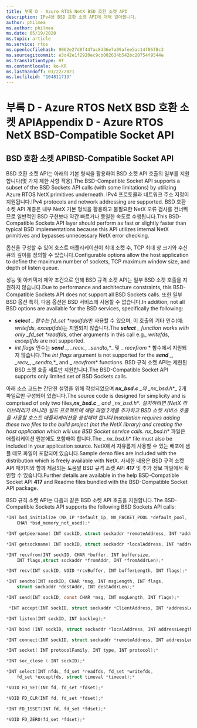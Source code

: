 ```yaml
---
title: 부록 D - Azure RTOS NetX BSD 호환 소켓 API
description: IPv4용 BSD 호환 소켓 API에 대해 알아봅니다.
author: philmea
ms.author: philmea
ms.date: 05/19/2020
ms.topic: article
ms.service: rtos
ms.openlocfilehash: 9062e27d8f447ac8d36e7a09afee5ac14f86f8c3
ms.sourcegitcommit: e3d42e1f2920ec9cb002634b542bc20754f9544e
ms.translationtype: HT
ms.contentlocale: ko-KR
ms.lasthandoff: 03/22/2021
ms.locfileid: "104811713"
---
```

# <a name="appendix-d---azure-rtos-netx-bsd-compatible-socket-api"></a><span data-ttu-id="567af-103">부록 D - Azure RTOS NetX BSD 호환 소켓 API</span><span class="sxs-lookup"><span data-stu-id="567af-103">Appendix D - Azure RTOS NetX BSD-Compatible Socket API</span></span>

## <a name="bsd-compatible-socket-api"></a><span data-ttu-id="567af-104">BSD 호환 소켓 API</span><span class="sxs-lookup"><span data-stu-id="567af-104">BSD-Compatible Socket API</span></span>

<span data-ttu-id="567af-105">BSD 호환 소켓 API는 아래의 기본 형식을 활용하여 BSD 소켓 API 호출의 일부를 지원합니다(몇 가지 제한 사항 적용).</span><span class="sxs-lookup"><span data-stu-id="567af-105">The BSD-Compatible Socket API supports a subset of the BSD Sockets API calls (with some limitations) by utilizing Azure RTOS NetX primitives underneath.</span></span> <span data-ttu-id="567af-106">IPv4 프로토콜과 네트워크 주소 지정이 지원됩니다.</span><span class="sxs-lookup"><span data-stu-id="567af-106">IPv4 protocols and network addressing are supported.</span></span> <span data-ttu-id="567af-107">BSD 호환 소켓 API 계층은 내부 NetX 기본 형식을 활용하고 불필요한 NetX 오류 검사를 건너뛰므로 일반적인 BSD 구현보다 약간 빠르거나 동일한 속도로 수행됩니다.</span><span class="sxs-lookup"><span data-stu-id="567af-107">This BSD-Compatible Sockets API layer should perform as fast or slightly faster than typical BSD implementations because this API utilizes internal NetX primitives and bypasses unnecessary NetX error checking.</span></span>

<span data-ttu-id="567af-108">옵션을 구성할 수 있어 호스트 애플리케이션이 최대 소켓 수, TCP 최대 창 크기와 수신 큐의 깊이를 정의할 수 있습니다.</span><span class="sxs-lookup"><span data-stu-id="567af-108">Configurable options allow the host application to define the maximum number of sockets, TCP maximum window size, and depth of listen queue.</span></span>

<span data-ttu-id="567af-109">성능 및 아키텍처 제약 조건으로 인해 BSD 규격 소켓 API는 일부 BSD 소켓 호출을 지원하지 않습니다.</span><span class="sxs-lookup"><span data-stu-id="567af-109">Due to performance and architecture constraints, this BSD-Compatible Sockets API does not support all BSD Sockets calls.</span></span> <span data-ttu-id="567af-110">또한 일부 BSD 옵션 특히, 다음 옵션은 BSD 서비스에 사용할 수 없습니다.</span><span class="sxs-lookup"><span data-stu-id="567af-110">In addition, not all BSD options are available for the BSD services, specifically the following:</span></span>

- <span data-ttu-id="567af-111">***select** _ 함수는 fd_set \*readfds*만 사용할 수 있으며, 이 호출의 기타 인수(예: *writefds*, *exceptfds*)는 지원되지 않습니다.</span><span class="sxs-lookup"><span data-stu-id="567af-111">The ***select** _ function works with only _fd_set \*readfds*, other arguments in this call e.g., *writefds*, *exceptfds* are not supported.</span></span>
- <span data-ttu-id="567af-112">*int flags* 인수는 ***send** _, _*_recv_*_, _*_sendto,_\*_ 및 _ *_recvfrom_* \* 함수에서 지원되지 않습니다.</span><span class="sxs-lookup"><span data-stu-id="567af-112">The *int flags* argument is not supported for the ***send** _, _*_recv_*_, _*_sendto,_*_ and _ *_recvfrom_** functions.</span></span> <span data-ttu-id="567af-113">BSD 규격 소켓 API는 제한된 BSD 소켓 호출 세트만 지원합니다.</span><span class="sxs-lookup"><span data-stu-id="567af-113">The BSD-Compatible Socket API supports only limited set of BSD Sockets calls.</span></span>

<span data-ttu-id="567af-114">아래 소스 코드는 간단한 설명을 위해 작성되었으며 ***nx_bsd.c** _와 _*_nx_bsd.h_\*_ 2개 파일로만 구성되어 있습니다.</span><span class="sxs-lookup"><span data-stu-id="567af-114">The source code is designed for simplicity and is comprised of only two files,***nx_bsd.c** _ and _*_nx_bsd.h_\*_.</span></span> <span data-ttu-id="567af-115">설치하려면 (NetX 라이브러리가 아니라) 빌드 프로젝트에 해당 파일 2개를 추가하고 BSD 소켓 서비스 호출을 사용할 호스트 애플리케이션을 생성해야 합니다.</span><span class="sxs-lookup"><span data-stu-id="567af-115">Installation requires adding these two files to the build project (not the NetX library) and creating the host application which will use BSD Socket service calls.</span></span> <span data-ttu-id="567af-116">_ *_nx_bsd.h_*\* 파일은 애플리케이션 원본에도 포함해야 합니다.</span><span class="sxs-lookup"><span data-stu-id="567af-116">The _ *_nx_bsd.h_*\* file must also be included in your application source.</span></span> <span data-ttu-id="567af-117">NetX에서 자유롭게 사용할 수 있는 배포에 샘플 데모 파일이 포함되어 있습니다.</span><span class="sxs-lookup"><span data-stu-id="567af-117">Sample demo files are included with the distribution which is freely available with NetX.</span></span> <span data-ttu-id="567af-118">자세한 내용은 BSD 규격 소켓 API 패키지와 함께 제공되는 도움말 BSD 규격 소켓 API **417** 및 추가 정보 파일에서 확인할 수 있습니다.</span><span class="sxs-lookup"><span data-stu-id="567af-118">Further details are available in the help BSD-Compatible Socket API **417** and Readme files bundled with the BSD-Compatible Socket API package.</span></span>

<span data-ttu-id="567af-119">BSD 규격 소켓 API는 다음과 같은 BSD 소켓 API 호출을 지원합니다.</span><span class="sxs-lookup"><span data-stu-id="567af-119">The BSD-Compatible Sockets API supports the following BSD Sockets API calls:</span></span>

```C
*INT bsd_initialize (NX_IP *default_ip, NX_PACKET_POOL *default_pool,
    CHAR *bsd_memory_not_used);*

*INT getpeername( INT sockID, struct sockaddr *remoteAddress, INT *addressLength);*

*INT getsockname( INT sockID, struct sockaddr *localAddress, INT *addressLength);*

*INT recvfrom(INT sockID, CHAR *buffer, INT buffersize,
    INT flags,struct sockaddr *fromAddr, INT *fromAddrLen);*

*INT recv(INT sockID, VOID *rcvBuffer, INT bufferLength, INT flags);*

*INT sendto(INT sockID, CHAR *msg, INT msgLength, INT flags,
    struct sockaddr *destAddr, INT destAddrLen);*

*INT send(INT sockID, const CHAR *msg, INT msgLength, INT flags);*

 *INT accept(INT sockID, struct sockaddr *ClientAddress, INT *addressLength);*

*INT listen(INT sockID, INT backlog);*

*INT bind (INT sockID, struct sockaddr *localAddress, INT addressLength);*

*INT connect(INT sockID, struct sockaddr *remoteAddress, INT addressLength);*

*INT socket( INT protocolFamily, INT type, INT protocol);*

*INT soc_close ( INT sockID);*

*INT select(INT nfds, fd_set *readfds, fd_set *writefds,
    fd_set *exceptfds, struct timeval *timeout);*

*VOID FD_SET(INT fd, fd_set *fdset);*

*VOID FD_CLR(INT fd, fd_set *fdset);*

*INT FD_ISSET(INT fd, fd_set *fdset);*

*VOID FD_ZERO(fd_set *fdset);*

```
